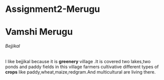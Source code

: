 # Assignment2-Merugu
# Vamshi Merugu
###### Bejjikal
I  like bejjikal because it is **greenery** village .It is covered  two lakes,two ponds and paddy fields in this village farmers cultivative different types of **crops** like paddy,wheat,maize,redgram.And multicultural are living there.